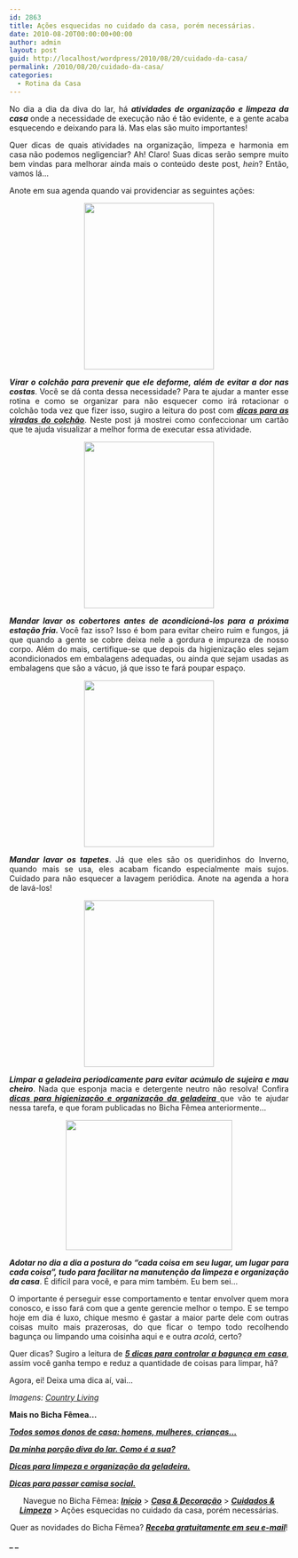 ```yaml
---
id: 2863
title: Ações esquecidas no cuidado da casa, porém necessárias.
date: 2010-08-20T00:00:00+00:00
author: admin
layout: post
guid: http://localhost/wordpress/2010/08/20/cuidado-da-casa/
permalink: /2010/08/20/cuidado-da-casa/
categories:
  - Rotina da Casa
---
```

<p style="text-align: justify;">
  No dia a dia da diva do lar, há <strong><em>atividades de organização e limpeza da casa</em></strong> onde a necessidade de execução não é tão evidente, e a gente acaba esquecendo e deixando para lá. Mas elas são muito importantes!
</p>

<p style="text-align: justify;">
  Quer dicas de quais atividades na organização, limpeza e harmonia em casa não podemos negligenciar? Ah! Claro! Suas dicas serão sempre muito bem vindas para melhorar ainda mais o conteúdo deste post, <em>hein</em>? Então, vamos lá…
</p>

<!--more-->

<p style="text-align: justify;">
  Anote em sua agenda quando vai providenciar as seguintes ações:
</p>

<p style="text-align: center;">
  <a href="http://www.trololodemulher.com.br/blog/wp-content/uploads/2010/08/colchao.jpg"><img class="size-medium wp-image-5079 aligncenter" title="colchão" src="http://www.trololodemulher.com.br/blog/wp-content/uploads/2010/08/colchao-234x300.jpg" alt="" width="234" height="300" /></a>
</p>

<p style="text-align: justify;">
  <strong><em>Virar o colchão para prevenir que ele deforme, além de evitar a dor nas costas</em></strong>. Você se dá conta dessa necessidade? Para te ajudar a manter esse rotina e como se organizar para não esquecer como irá rotacionar o colchão toda vez que fizer isso, sugiro a leitura do post com <strong><em><a href="http://www.trololodemulher.com.br/2009/12/15/dica-como-virar-colchao/" target="_self">dicas para as viradas do colchão</a></em></strong>. Neste post já mostrei como confeccionar um cartão que te ajuda visualizar a melhor forma de executar essa atividade.
</p>

<p style="text-align: center;">
  <a href="http://www.trololodemulher.com.br/blog/wp-content/uploads/2010/08/cobertores.jpg"><img class="size-medium wp-image-5076 aligncenter" title="cobertores" src="http://www.trololodemulher.com.br/blog/wp-content/uploads/2010/08/cobertores-234x300.jpg" alt="" width="234" height="300" /></a>
</p>

<p style="text-align: justify;">
  <strong><em>Mandar lavar os cobertores antes de acondicioná-los para a próxima estação fria. </em></strong>Você faz isso? Isso é bom para evitar cheiro ruim e fungos, já que quando a gente se cobre deixa nele a gordura e impureza de nosso corpo. Além do mais, certifique-se que depois da higienização eles sejam acondicionados em embalagens adequadas, ou ainda que sejam usadas as embalagens que são a vácuo, já que isso te fará poupar espaço.
</p>

<p style="text-align: center;">
  <a href="http://www.trololodemulher.com.br/blog/wp-content/uploads/2010/08/tapetes.jpg"><img class="size-medium wp-image-5082 aligncenter" title="tapetes" src="http://www.trololodemulher.com.br/blog/wp-content/uploads/2010/08/tapetes-234x300.jpg" alt="" width="234" height="300" /></a>
</p>

<p style="text-align: justify;">
  <strong><em>Mandar lavar os tapetes</em></strong>. Já que eles são os queridinhos do Inverno, quando mais se usa, eles acabam ficando especialmente mais sujos. Cuidado para não esquecer a lavagem periódica. Anote na agenda a hora de lavá-los!
</p>

<p style="text-align: center;">
  <a href="http://www.trololodemulher.com.br/blog/wp-content/uploads/2010/08/geladeira.jpg"><img class="size-medium wp-image-5080 aligncenter" title="geladeira" src="http://www.trololodemulher.com.br/blog/wp-content/uploads/2010/08/geladeira-234x300.jpg" alt="" width="234" height="300" /></a>
</p>

<p style="text-align: justify;">
  <strong><em>Limpar a geladeira periodicamente para evitar acúmulo de sujeira e mau cheiro</em></strong>. Nada que esponja macia e detergente neutro não resolva! Confira <a href="http://www.trololodemulher.com.br/2009/04/21/limpeza-organizacao-geladeira/" target="_self"><strong><em>dicas para higienização e organização da geladeira</em></strong> </a>que vão te ajudar nessa tarefa, e que foram publicadas no Bicha Fêmea anteriormente…
</p>

<p style="text-align: center;">
  <a href="http://www.trololodemulher.com.br/blog/wp-content/uploads/2010/08/limpeza.jpg"><img class="size-medium wp-image-5081 aligncenter" title="limpeza" src="http://www.trololodemulher.com.br/blog/wp-content/uploads/2010/08/limpeza-300x234.jpg" alt="" width="300" height="234" /></a>
</p>

<p style="text-align: justify;">
  <strong><em>Adotar no dia a dia a postura do “cada coisa em seu lugar, um lugar para cada coisa”, tudo para facilitar na manutenção da limpeza e organização da casa</em></strong>. É difícil para você, e para mim também. Eu bem sei…
</p>

<p style="text-align: justify;">
  O importante é perseguir esse comportamento e tentar envolver quem mora conosco, e isso fará com que a gente gerencie melhor o tempo. E se tempo hoje em dia é luxo, chique mesmo é gastar a maior parte dele com outras coisas muito mais prazerosas, do que ficar o tempo todo recolhendo bagunça ou limpando uma coisinha aqui e e outra <em>acolá</em>, certo?
</p>

<p style="text-align: justify;">
  Quer dicas? Sugiro a leitura de <strong><em><a href="http://www.trololodemulher.com.br/2009/11/10/dicas-organizacao-casa/" target="_self">5 dicas para controlar a bagunça em casa</a></em></strong>, assim você ganha tempo e reduz a quantidade de coisas para limpar, hã?
</p>

Agora, ei! Deixa uma dica aí, vai…

_Imagens: <a href="http://www.countryliving.com/" target="_blank">Country Living</a>_

**Mais no Bicha Fêmea…**

**_[Todos somos donos de casa: homens, mulheres, crianças…](http://www.trololodemulher.com.br/2010/07/26/dicas-domesticas-evitar-gastos/)_**

**_[Da minha porção diva do lar. Como é a sua?](http://www.trololodemulher.com.br/2010/02/04/dicas-tarefas-domesticas/)_**

**_[Dicas para limpeza e organização da geladeira.](http://www.trololodemulher.com.br/2009/04/21/limpeza-organizacao-geladeira/)_**

**_[Dicas para passar camisa social.](http://www.trololodemulher.com.br/2008/11/25/dicas-passar-camisa-social/)_**

<p style="text-align: center;">
  Navegue no Bicha Fêmea: <strong><em><a href="http://www.trololodemulher.com.br/">Início</a></em></strong> > <strong><em><a href="http://www.trololodemulher.com.br/casaedecoracao/">Casa & Decoração</a></em></strong> > <strong><em><a href="http://www.trololodemulher.com.br/category/casa-cuidados-limpeza/">Cuidados & Limpeza</a></em></strong> > Ações esquecidas no cuidado da casa, porém necessárias.
</p>

<p style="text-align: center;">
  Quer as novidades do Bicha Fêmea? <strong><em><a href="http://feedburner.google.com/fb/a/mailverify?uri=blogbichafemea&loc=pt_BR">Receba gratuitamente em seu e-mail</a></em></strong>!
</p>

**_ _**